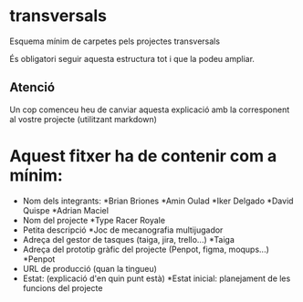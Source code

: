 # transversals
Esquema mínim de carpetes pels projectes transversals

És obligatori seguir aquesta estructura tot i que la podeu ampliar.

## Atenció
Un cop comenceu heu de canviar aquesta explicació amb la corresponent al vostre projecte (utilitzant markdown)

# Aquest fitxer ha de contenir com a mínim:
 * Nom dels integrants:
     *Brian Briones
     *Amin Oulad
     *Iker Delgado
     *David Quispe
     *Adrian Maciel
 * Nom del projecte
     *Type Racer Royale
 * Petita descripció
      *Joc de mecanografia multijugador
 * Adreça del gestor de tasques (taiga, jira, trello...)
    *Taiga
 * Adreça del prototip gràfic del projecte (Penpot, figma, moqups...)
     *Penpot
 * URL de producció (quan la tingueu)
 * Estat: (explicació d'en quin punt està)
     *Estat inicial: planejament de les funcions del projecte
